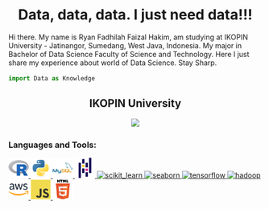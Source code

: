 <h1 align='center'> Data, data, data. I just need data!!! </h1>
Hi there. My name is Ryan Fadhilah Faizal Hakim, am studying at IKOPIN University - Jatinangor, Sumedang, West Java, Indonesia. My major in Bachelor of Data Science Faculty of Science and Technology. Here I just share my experience about world of Data Science. Stay Sharp.

``` python
import Data as Knowledge
```

<h2 align='center'> IKOPIN University </h2>
<p align='center'> <a href='https://sainsdata.ikopin.ac.id/' target='_blank' rel='noreferrer'> <img src='https://seeklogo.com/images/I/ikopin-university-logo-7676D567DE-seeklogo.com.png' width='auto' height='290'/> </a> </p>

<h3 align='left'> Languages and Tools: </h3>
<p align='left'> <a href='https//www.r-project.org' target='_blank' rel='noreferrer'> <img src='https://raw.githubusercontent.com/devicons/devicon/master/icons/r/r-original.svg' width='40' height='40'/> </a> <a href="https://www.python.org" target="_blank" rel="noreferrer"> <img src="https://raw.githubusercontent.com/devicons/devicon/master/icons/python/python-original.svg" alt="python" width="40" height="40"/> </a> <a href="https://www.mysql.com/" target="_blank" rel="noreferrer"> <img src="https://raw.githubusercontent.com/devicons/devicon/master/icons/mysql/mysql-original-wordmark.svg" alt="mysql" width="40" height="40"/> </a> <a href="https://pandas.pydata.org/" target="_blank" rel="noreferrer"> <img src="https://raw.githubusercontent.com/devicons/devicon/2ae2a900d2f041da66e950e4d48052658d850630/icons/pandas/pandas-original.svg" alt="pandas" width="40" height="40"/> </a> <a href="https://scikit-learn.org/" target="_blank" rel="noreferrer"> <img src="https://upload.wikimedia.org/wikipedia/commons/0/05/Scikit_learn_logo_small.svg" alt="scikit_learn" width="40" height="40"/> </a> <a href="https://seaborn.pydata.org/" target="_blank" rel="noreferrer"> <img src="https://seaborn.pydata.org/_images/logo-mark-lightbg.svg" alt="seaborn" width="40" height="40"/> </a> <a href="https://www.tensorflow.org" target="_blank" rel="noreferrer"> <img src="https://www.vectorlogo.zone/logos/tensorflow/tensorflow-icon.svg" alt="tensorflow" width="40" height="40"/> </a> <a href="https://hadoop.apache.org/" target="_blank" rel="noreferrer"> <img src="https://www.vectorlogo.zone/logos/apache_hadoop/apache_hadoop-icon.svg" alt="hadoop" width="40" height="40"/> </a> <a href="https://aws.amazon.com" target="_blank" rel="noreferrer"> <img src="https://raw.githubusercontent.com/devicons/devicon/master/icons/amazonwebservices/amazonwebservices-original-wordmark.svg" alt="aws" width="40" height="40"/> </a> <a href='https://developer.mozilla.org/en-US/docs/Web/JavaScript' target='_blank' rel='noreferree'> <img src="https://raw.githubusercontent.com/devicons/devicon/master/icons/javascript/javascript-original.svg" alt="javascript" width="40" height="40"/> </a> <a href='https://www.w3.org/html/' target="_blank" rel="noreferrer"> <img src='https://raw.githubusercontent.com/devicons/devicon/master/icons/html5/html5-original-wordmark.svg' width='40' height='40' </a> </p>
